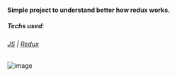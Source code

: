#### Simple project to understand better how redux works. 
##### Techs used:
###### [JS](https://developer.mozilla.org/en-US/docs/Web/JavaScript)  |  [Redux](https://redux.js.org/)
![image](https://user-images.githubusercontent.com/82476805/183968537-a0600b8f-c59d-4f10-adb1-3b231ed9a495.png)
